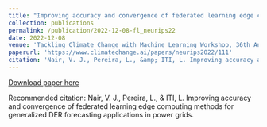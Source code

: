 ```yaml
---
title: "Improving accuracy and convergence of federated learning edge computing methods for generalized DER forecasting applications in power grid"
collection: publications
permalink: /publication/2022-12-08-fl_neurips22
date: 2022-12-08
venue: 'Tackling Climate Change with Machine Learning Workshop, 36th Annual Conference on Neural Information Processing Systems (NeurIPS) 2023'
paperurl: 'https://www.climatechange.ai/papers/neurips2022/111'
citation: 'Nair, V. J., Pereira, L., &amp; ITI, L. Improving accuracy and convergence of federated learning edge computing methods for generalized DER forecasting applications in power grids.'
---
```


<a href='https://www.climatechange.ai/papers/neurips2022/111'>Download paper here</a>

Recommended citation: Nair, V. J., Pereira, L., & ITI, L. Improving accuracy and convergence of federated learning edge computing methods for generalized DER forecasting applications in power grids.